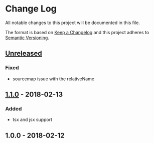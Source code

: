 # Change Log
All notable changes to this project will be documented in this file.

The format is based on [Keep a Changelog](http://keepachangelog.com/)
and this project adheres to [Semantic Versioning](http://semver.org/).

## [Unreleased]
### Fixed
- sourcemap issue with the relativeName

## [1.1.0] - 2018-02-13
### Added
- tsx and jsx support

## 1.0.0 - 2018-02-12
[unreleased]: https://github.com/tinchoz49/parcel-plugin-surplus/compare/v1.1.0...HEAD
[1.1.0]: https://github.com/tinchoz49/parcel-plugin-surplus/compare/v1.0.0...v1.1.0
